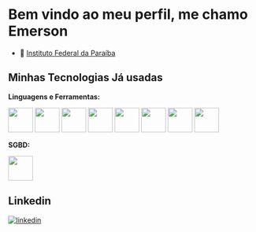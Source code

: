 # Bem vindo ao meu perfil, me chamo Emerson

- 📒 [Instituto Federal da Paraíba](https://www.ifpb.edu.br/monteiro)

## Minhas Tecnologias Já usadas

**Linguagens e Ferramentas:** 
<div style="display: inline">
  <img width='50' height='50' src="https://cdn.jsdelivr.net/gh/devicons/devicon/icons/react/react-original.svg" />
  <img width='50' height='50' src="https://cdn.jsdelivr.net/gh/devicons/devicon/icons/javascript/javascript-original.svg" />
  <img width='50' height='50' src="https://cdn.jsdelivr.net/gh/devicons/devicon/icons/css3/css3-original.svg" />
  <img width='50' height='50' src="https://cdn.jsdelivr.net/gh/devicons/devicon/icons/html5/html5-original.svg" />
  <img width='50' height='50' src="https://cdn.jsdelivr.net/gh/devicons/devicon/icons/java/java-original.svg" />
  <img width='50' height='50' src="https://cdn.jsdelivr.net/gh/devicons/devicon/icons/csharp/csharp-original.svg" />      
  <img width='50' height='50' src="https://cdn.jsdelivr.net/gh/devicons/devicon/icons/python/python-original.svg" />
  <img width='50' height='50' src="https://cdn.jsdelivr.net/gh/devicons/devicon/icons/git/git-original-wordmark.svg" />
</div>        
<br>

**SGBD:** 
<div style="display: inline">
  <img width='50' height='50' src="https://cdn.jsdelivr.net/gh/devicons/devicon/icons/postgresql/postgresql-original.svg" />       
</div> 
<br>          


## Linkedin

[![linkedin](https://img.shields.io/badge/linkedin-0A66C2?style=for-the-badge&logo=linkedin&logoColor=white)](https://www.linkedin.com/in/emerson-andrey-597784249/)
